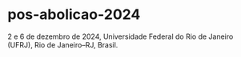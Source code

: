 # pos-abolicao-2024
2 e 6 de dezembro de 2024, Universidade Federal do Rio de Janeiro (UFRJ), Rio de Janeiro–RJ, Brasil. 

